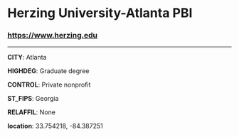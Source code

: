# Herzing University-Atlanta PBI
### https://www.herzing.edu
---
**CITY**: Atlanta

**HIGHDEG**: Graduate degree

**CONTROL**: Private nonprofit

**ST_FIPS**: Georgia

**RELAFFIL**: None

**location**: 33.754218, -84.387251